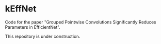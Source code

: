 # kEffNet
Code for the paper "Grouped Pointwise Convolutions Significantly Reduces Parameters in EfficientNet".

This repository is under construction.
